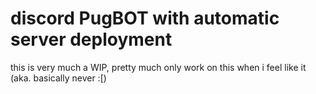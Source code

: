 # discord PugBOT with automatic server deployment

this is very much a WIP, pretty much only work on this when i feel like it (aka. basically never :[)
